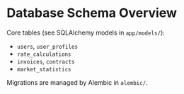 # Database Schema Overview

Core tables (see SQLAlchemy models in `app/models/`):

- `users`, `user_profiles`
- `rate_calculations`
- `invoices`, `contracts`
- `market_statistics`

Migrations are managed by Alembic in `alembic/`.
